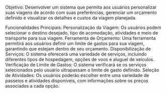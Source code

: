 Objetivo: 
Desenvolver um sistema que permita aos usuários personalizar suas viagens de acordo com suas preferências, gerenciar um orçamento definido e visualizar os detalhes e custos da viagem planejada.

Funcionalidades Principais:
Personalização da Viagem: Os usuários podem selecionar o destino desejado, tipo de acomodação, atividades e meio de transporte para sua viagem.
Ferramenta de Orçamento: Uma ferramenta permitirá aos usuários definir um limite de gastos para sua viagem, garantindo que estejam dentro de seu orçamento.
Disponibilização de Serviços: O sistema oferecerá uma variedade de serviços, incluindo diferentes tipos de hospedagem, opções de voos e aluguel de veículos.
Verificação de Limite de Gastos: O sistema verificará se os serviços selecionados pelo usuário ultrapassam o limite de gasto definido.
Seleção de Atividades: Os usuários poderão escolher entre uma variedade de passeios e atividades disponíveis, com informações sobre os preços associados a cada opção.
